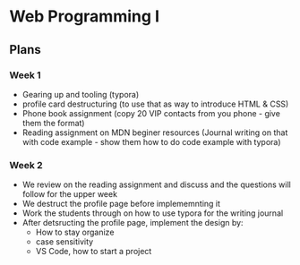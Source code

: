 # Web Programming I



## Plans

### Week 1

- Gearing up and tooling (typora)
- profile card destructuring (to use that as way to introduce HTML & CSS)
- Phone book assignment (copy 20 VIP contacts from you phone - give them the format)
- Reading assignment on MDN beginer resources (Journal writing on that with code example - show them how to do code example with typora)

### Week 2

- We review on the reading assignment and discuss and the questions will follow for the upper week
- We destruct the profile page before implememnting it
- Work the students through on how to use typora for the writing journal
- After detsructing the profile page, implement the design by:
  - How to stay organize
  - case sensitivity
  - VS Code, how to start a project

